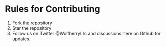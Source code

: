 <h1>Rules for Contributing</h1>

1. Fork the repository
2. Star the repository
3. Follow us on Twitter @WolfberryLlc and discussions here on Github for updates.

